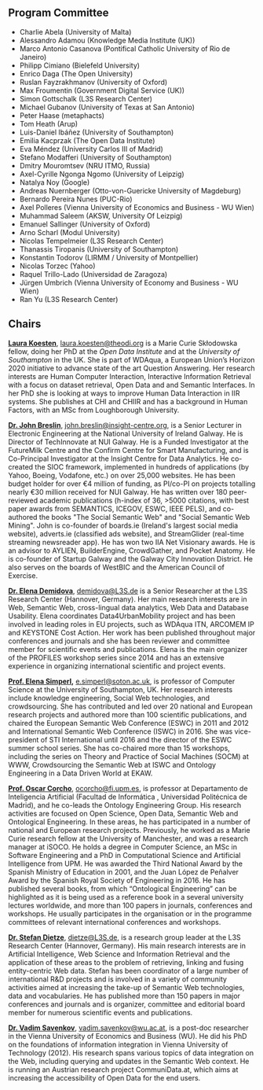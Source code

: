 ## [](#programm-committee) Program Committee

*  Charlie Abela (University of Malta)
*  Alessandro Adamou (Knowledge Media Institute (UK))
*  Marco Antonio Casanova (Pontifical Catholic University of Rio de Janeiro)
*  Philipp Cimiano (Bielefeld University)
*  Enrico Daga (The Open University)
*  Ruslan Fayzrakhmanov (University of Oxford)
*  Max Froumentin (Government Digital Service (UK))
*  Simon Gottschalk (L3S Research Center)
*  Michael Gubanov (University of Texas at San Antonio)
*  Peter Haase (metaphacts)
*  Tom Heath (Arup)
*  Luis-Daniel Ibáñez (University of Southampton)
*  Emilia Kacprzak (The Open Data Institute)
*  Eva Méndez (University Carlos III of Madrid)
*  Stefano Modafferi (University of Southampton)
*  Dmitry Mouromtsev (NRU ITMO, Russia)
*  Axel-Cyrille Ngonga Ngomo (University of Leipzig)
*  Natalya Noy (Google)
*  Andreas Nuernberger (Otto-von-Guericke University of Magdeburg)
*  Bernardo Pereira Nunes (PUC-Rio)
*  Axel Polleres (Vienna University of Economics and Business - WU Wien)
*  Muhammad Saleem (AKSW, University Of Leizpig)
*  Emanuel Sallinger (University of Oxford)
*  Arno Scharl (Modul University)
*  Nicolas Tempelmeier (L3S Research Center)
*  Thanassis Tiropanis (University of Southampton)
*  Konstantin Todorov (LIRMM / University of Montpellier)
*  Nicolas Torzec (Yahoo)
*  Raquel Trillo-Lado (Universidad de Zaragoza)
*  Jürgen Umbrich (Vienna University of Economy and Business - WU Wien)
*  Ran Yu (L3S Research Center)


## [](#chairs) Chairs

**[Laura Koesten](https://theodi.org/team/laura-koesten)**, <laura.koesten@theodi.org> is a Marie Curie Skłodowska fellow, doing her PhD at the *Open Data Institute* and at the *University of Southampton* in the UK. She is part of WDAqua, a European Union’s Horizon 2020 initiative to advance state of the art Question Answering. Her research interests are Human Computer Interaction, Interactive Information Retrieval with a focus on dataset retrieval, Open Data and and Semantic Interfaces. In her PhD she is looking at ways to improve Human Data Interaction in IIR systems. She publishes at CHI and CHIIR and has a background in Human Factors, with an MSc from Loughborough University.

**[Dr. John Breslin](http://www.nuigalway.ie/our-research/people/engineering-and-informatics/johnbreslin/)**, <john.breslin@insight-centre.org>, is a Senior Lecturer in Electronic Engineering at the National University of Ireland Galway. He is Director of TechInnovate at NUI Galway. He is a Funded Investigator at the FutureMilk Centre and the Confirm Centre for Smart Manufacturing, and is Co-Principal Investigator at the Insight Centre for Data Analytics. He co-created the SIOC framework, implemented in hundreds of applications (by Yahoo, Boeing, Vodafone, etc.) on over 25,000 websites. He has been budget holder for over €4 million of funding, as PI/co-PI on projects totalling nearly €30 million received for NUI Galway. He has written over 180 peer-reviewed academic publications (h-index of 36, >5000 citations, with best paper awards from SEMANTICS, ICEGOV, ESWC, IEEE PELS), and co-authored the  books "The Social Semantic Web" and "Social Semantic Web Mining". John is co-founder of boards.ie (Ireland's largest social media website), adverts.ie (classified ads website), and StreamGlider (real-time streaming newsreader app). He has won two IIA Net Visionary awards. He is an advisor to AYLIEN, BuilderEngine, CrowdGather, and Pocket Anatomy. He is co-founder of Startup Galway and the Galway City Innovation District. He also serves on the boards of WestBIC and the American Council of Exercise.

**[Dr. Elena Demidova](https://demidova.wordpress.com/)**, <demidova@L3S.de> is a Senior Researcher at the L3S Research Center (Hannover, Germany). Her main research interests are in Web, Semantic Web, cross-lingual data analytics, Web Data and Database Usability. Elena coordinates Data4UrbanMobility project and has been involved in leading roles in EU projects, such as WDAqua ITN, ARCOMEM IP and KEYSTONE Cost Action. Her work has been published throughout major conferences and journals and she has been reviewer and committee member for scientific events and publications. Elena is the main organizer of the PROFILES workshop series since 2014 and has an extensive experience in organizing international scientific and project events.

**[Prof. Elena Simperl](http://elenasimperl.eu),** <e.simperl@soton.ac.uk>, is professor of Computer Science at the University of Southampton, UK. Her research interests include knowledge engineering, Social Web technologies, and crowdsourcing. She has contributed and led over 20 national and European research projects and authored more than 100 scientific publications, and chaired the European Semantic Web Conference (ESWC) in 2011 and 2012 and International Semantic Web Conference (ISWC) in 2016. She was vice-president of STI International until 2016 and the director of the ESWC summer school series. She has co-chaired more than 15 workshops, including the series on Theory and Practice of Social Machines (SOCM) at WWW, Crowdsourcing the Semantic Web at ISWC and Ontology Engineering in a Data Driven World at EKAW. 

**[Prof. Oscar Corcho](http://mayor2.dia.fi.upm.es/oeg-upm/index.php/en/teachers/11-ocorcho/)**, <ocorcho@fi.upm.es>, is professor at Departamento de Inteligencia Artificial (Facultad de Informática , Universidad Politécnica de Madrid), and he co-leads the Ontology Engineering Group. His research activities are focused on Open Science, Open Data, Semantic Web and Ontological Engineering. In these areas, he has participated in a number of national and European research projects. Previously, he worked as a Marie Curie research fellow at the University of Manchester, and was a research manager at iSOCO. He holds a degree in Computer Science, an MSc in Software Engineering and a PhD in Computational Science and Artificial Intelligence from UPM. He was awarded the Third National Award by the Spanish Ministry of Education in 2001, and the Juan López de Peñalver Award by the Spanish Royal Society of Engineering in 2016. He has published several books, from which “Ontological Engineering” can be highlighted as it is being used as a reference book in a several university lectures worldwide, and more than 100 papers in journals, conferences and workshops. He usually participates in the organisation or in the programme committees of relevant international conferences and workshops.

**[Dr. Stefan Dietze](http://purl.org/dietze)**, <dietze@L3S.de>, is a research group leader at the L3S Research Center (Hannover, Germany). His main research interests are in Artificial Intelligence, Web Science and Information Retrieval and the application of these areas to the problem of retrieving, linking and fusing entity-centric Web data. Stefan has been coordinator of a large number of international R&D projects and is involved in a variety of community activities aimed at increasing the take-up of Semantic Web technologies, data and vocabularies. He has published more than 150 papers in major conferences and journals and is organizer, committee and editorial board member for numerous scientific events and publications.

**[Dr. Vadim Savenkov](https://www.wu.ac.at/infobiz/team/vadim-savenkov)**, <vadim.savenkov@wu.ac.at>, is a post-doc researcher in the Vienna University of Economics and Business (WU). He did his PhD on the foundations of information integration in Vienna University of Technology (2012). His research spans various topics of data integration on the Web, including querying and updates in the Semantic Web context. He is running an Austrian research project CommuniData.at, which aims at increasing the accessibility of Open Data for the end users.

 

